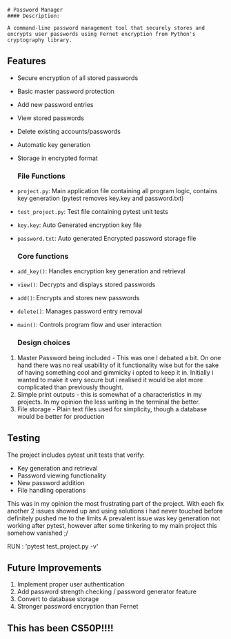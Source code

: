     # Password Manager
    #### Description:

    A command-line password management tool that securely stores and encrypts user passwords using Fernet encryption from Python's cryptography library.

## Features
- Secure encryption of all stored passwords
- Basic master password protection
- Add new password entries
- View stored passwords
- Delete existing accounts/passwords
- Automatic key generation
- Storage in encrypted format

    ### File Functions
- `project.py`: Main application file containing all program logic, contains key generation (pytest removes key.key and password.txt)
- `test_project.py`: Test file containing pytest unit tests
- `key.key`: Auto Generated encryption key file
- `password.txt`: Auto generated Encrypted password storage file

    ### Core functions
- `add_key()`: Handles encryption key generation and retrieval
- `view()`: Decrypts and displays stored passwords
- `add()`: Encrypts and stores new passwords
- `delete()`: Manages password entry removal
- `main()`: Controls program flow and user interaction

    ### Design choices
1. Master Password being included - This was one I debated a bit. On one hand there was no real usability of it functionality wise but for the sake of having something cool and gimmicky i opted to keep it in. Initially i wanted to make it very secure but i realised it would be alot more complicated than previously thought.
2. Simple print outputs - this is somewhat of a characteristics in my projects. In my opinion the less writing in the terminal the better.
3. File storage - Plain text files used for simplicity, though a database would be better for production

## Testing
The project includes pytest unit tests that verify:
- Key generation and retrieval
- Password viewing functionality
- New password addition
- File handling operations

This was in my opinion the most frustrating part of the project.
With each fix another 2 issues showed up and using solutions i had never touched before definitely pushed me to the limits
A prevalent issue was key generation not working after pytest, however after some tinkering to my main project this somehow vanished ;/

RUN : 'pytest test_project.py -v'

## Future Improvements
1. Implement proper user authentication
2. Add password strength checking / password generator feature
3. Convert to database storage
4. Stronger password encryption than Fernet

## This has been CS50P!!!!

